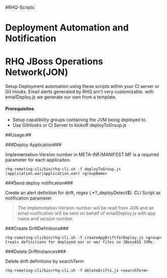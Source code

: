 #RHQ-Scripts

Deployment Automation and Notification
======================================

RHQ JBoss Operations Network(JON)
=================================

Setup Deployment automation using these scripts within your CI server or Git Hooks.  Email alerts generated by RHQ arn't very customizable.  with emailDeploy.js we generate our own from a template.

#### Prerequisites ####
* Setup capatibility groups containing the JVM being deployed to. 
* Use GitHooks or CI Server to kickoff deployToGroup.js


##Usage:##

###Deploy Application###

Implementation-Version number in META-INF/MANIFEST.MF is a required parameter for each applicaiton.

```
rhq-remoting-cli/bin/rhq-cli.sh -f deployToGroup.js (application.war|application.ear) <groupName>
```

###Send deploy notification###

Create an alert definition for drift, regex (.*?_deployDetect$). CLI Script as notification parameter.

> The Implemntation-Version number will be read from JON and an email notification will be sent on behalf of emailDeploy.js with app name and version number.

###Create DriftDefinitions###

```
rhq-remoting-cli/bin/rhq-cli.sh -f createAppDriftforDeploy.js <group>
Creats definitions for deployed ear or war files in JBossAS5 JVMs.
```

###Delete DriftInstances###

Delete drift definitions by searchTerm

```
rhq-remoting-cli/bin/rhq-cli.sh -f deleteDrifts.js <searchTerm>
```

